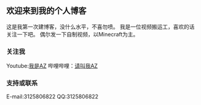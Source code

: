 ## 欢迎来到我的个人博客

这是我第一次建博客，没什么水平，不喜勿喷。
我是一位视频搬运工，喜欢的话关注一下吧。
偶尔发一下自制视频，以Minecraft为主。

### 关注我

Youtube:[我是AZ](https://www.youtube.com/channel/UCgVCFr2is2uPdku10oEyhhw/featured)
哔哩哔哩：[请叫我AZ](https://space.bilibili.com/588710168)

### 支持或联系

E-mail:3125806822
QQ:3125806822

